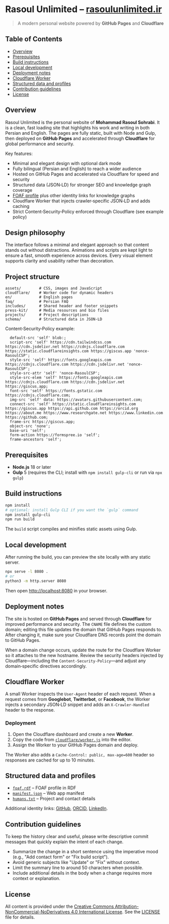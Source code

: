 # Rasoul Unlimited – [rasoulunlimited.ir](https://rasoulunlimited.ir)

> A modern personal website powered by **GitHub Pages** and **Cloudflare**

## Table of Contents

- [Overview](#overview)
- [Prerequisites](#prerequisites)
- [Build instructions](#build-instructions)
- [Local development](#local-development)
- [Deployment notes](#deployment-notes)
- [Cloudflare Worker](#cloudflare-worker)
- [Structured data and profiles](#structured-data-and-profiles)
- [Contribution guidelines](#contribution-guidelines)
- [License](#license)


## Overview

Rasoul Unlimited is the personal website of **Mohammad Rasoul Sohrabi**. It is a
clean, fast loading site that highlights his work and writing in both Persian
and English. The pages are fully static, built with Node and Gulp, then
deployed on **GitHub Pages** and accelerated through **Cloudflare** for global
performance and security.

Key features:

- Minimal and elegant design with optional dark mode
- Fully bilingual (Persian and English) to reach a wider audience
- Hosted on GitHub Pages and accelerated via Cloudflare for speed and security
- Structured data (JSON‑LD) for stronger SEO and knowledge graph coverage
- [FOAF profile](foaf.rdf) plus other identity links for knowledge graphs
- Cloudflare Worker that injects crawler‑specific JSON‑LD and adds caching
- Strict Content‑Security‑Policy enforced through Cloudflare (see example policy)

## Design philosophy

The interface follows a minimal and elegant approach so that content stands out
without distractions. Animations and scripts are kept light to ensure a fast,
smooth experience across devices. Every visual element supports clarity and
usability rather than decoration.

## Project structure

```
assets/        # CSS, images and JavaScript
cloudflare/    # Worker code for dynamic headers
en/            # English pages
faq/           # Persian FAQ
includes/      # Shared header and footer snippets
press-kit/     # Media resources and bio files
projects/      # Project descriptions
schema/        # Structured data in JSON-LD
```


Content‑Security‑Policy example:

```
  default-src 'self' blob:;
  script-src 'self' https://cdn.tailwindcss.com https://cdn.jsdelivr.net https://cdnjs.cloudflare.com https://static.cloudflareinsights.com https://giscus.app 'nonce-RasoulCSP';
  style-src 'self' https://fonts.googleapis.com https://cdnjs.cloudflare.com https://cdn.jsdelivr.net 'nonce-RasoulCSP';
  style-src-attr 'self' 'nonce-RasoulCSP';
  style-src-elem 'self' https://fonts.googleapis.com https://cdnjs.cloudflare.com https://cdn.jsdelivr.net https://giscus.app;
  font-src 'self' https://fonts.gstatic.com https://cdnjs.cloudflare.com;
  img-src 'self' data: https://avatars.githubusercontent.com;
  connect-src 'self' https://static.cloudflareinsights.com https://giscus.app https://api.github.com https://orcid.org https://about.me https://www.researchgate.net https://www.linkedin.com https://github.com;
  frame-src https://giscus.app;
  object-src 'none';
  base-uri 'self';
  form-action https://formspree.io 'self';
  frame-ancestors 'self';
```

## Prerequisites

- **Node.js** 18 or later
- **Gulp** 5 (requires the CLI; install with `npm install gulp-cli` or run via `npx gulp`)

## Build instructions

```bash
npm install
# optional: install Gulp CLI if you want the `gulp` command
npm install gulp-cli
npm run build
```

The `build` script compiles and minifies static assets using Gulp.

## Local development

After running the build, you can preview the site locally with any static server.

```bash
npx serve -l 8080 .
# or
python3 -m http.server 8080
```

Then open <http://localhost:8080> in your browser.

## Deployment notes

The site is hosted on **GitHub Pages** and served through **Cloudflare** for improved performance and security. The `CNAME` file defines the custom domain; editing this file updates the domain that GitHub Pages responds to. After changing it, make sure your Cloudflare DNS records point the domain to GitHub Pages.

When a domain change occurs, update the route for the Cloudflare Worker so it attaches to the new hostname. Review the security headers injected by Cloudflare—including the `Content‑Security‑Policy`—and adjust any domain‑specific directives accordingly.

## Cloudflare Worker

A small Worker inspects the `User-Agent` header of each request. When a request
comes from **Googlebot**, **Twitterbot**, or **Facebook**, the Worker injects a
secondary JSON‑LD snippet and adds an `X-Crawler-Handled` header to the response.

### Deployment

1. Open the Cloudflare dashboard and create a new **Worker**.
2. Copy the code from [`cloudflare/worker.js`](cloudflare/worker.js) into the editor.
3. Assign the Worker to your GitHub Pages domain and deploy.

The Worker also adds a `Cache-Control: public, max-age=600` header so
responses are cached for up to 10 minutes.

## Structured data and profiles

- [`foaf.rdf`](foaf.rdf) – FOAF profile in RDF
- [`manifest.json`](manifest.json) – Web app manifest
- [`humans.txt`](humans.txt) – Project and contact details

Additional identity links: [GitHub](https://github.com/RasoulUnlimited), [ORCID](https://orcid.org/0009-0004-7177-2080), [LinkedIn](https://www.linkedin.com/in/rasoulunlimited).

## Contribution guidelines

To keep the history clear and useful, please write descriptive commit messages that quickly explain the intent of each change.

- Summarize the change in a short sentence using the imperative mood (e.g., "Add contact form" or "Fix build script").
- Avoid generic subjects like "Update" or "Fix" without context.
- Limit the summary line to around 50 characters when possible.
- Include additional details in the body when a change requires more context or explanation.

## License

All content is provided under the [Creative Commons Attribution-NonCommercial-NoDerivatives 4.0 International License](https://creativecommons.org/licenses/by-nc-nd/4.0/). See the [LICENSE](LICENSE) file for details.
